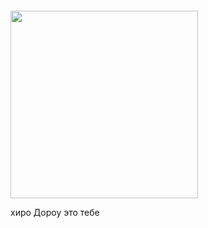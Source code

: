 

</div>
<div id="badges"> <img src="https://komarev.com/ghpvc/?username=drowningIessons&style=flat-square&color=red" alt=""/>

️️️️️️ ️️️
️️️

️️️

  <img src="https://media3.giphy.com/media/v1.Y2lkPTc5MGI3NjExa2d6cmdidzZtdDlhdzRpamw1NGx3NndjMnltcGh1d2o5aTduMng1NSZlcD12MV9pbnRlcm5hbF9naWZfYnlfaWQmY3Q9dHM/v6oDqWBixsG4YfsqCi/giphy.gif" width="300"/>
</div>

хиро Дороу это тебе 
